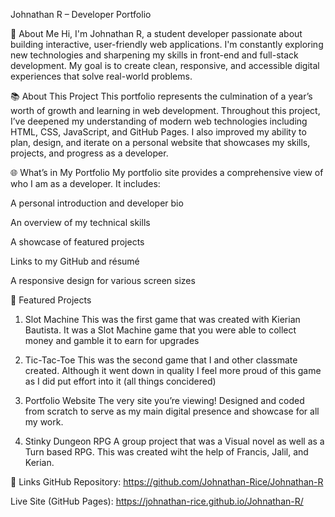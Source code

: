 Johnathan R – Developer Portfolio

👋 About Me
Hi, I'm Johnathan R, a student developer passionate about building interactive, user-friendly web applications. I'm constantly exploring new technologies and sharpening my skills in front-end and full-stack development. My goal is to create clean, responsive, and accessible digital experiences that solve real-world problems.

📚 About This Project
This portfolio represents the culmination of a year’s worth of growth and learning in web development. Throughout this project, I’ve deepened my understanding of modern web technologies including HTML, CSS, JavaScript, and GitHub Pages. I also improved my ability to plan, design, and iterate on a personal website that showcases my skills, projects, and progress as a developer.

🌐 What’s in My Portfolio
My portfolio site provides a comprehensive view of who I am as a developer. It includes:

A personal introduction and developer bio

An overview of my technical skills

A showcase of featured projects

Links to my GitHub and résumé

A responsive design for various screen sizes

💼 Featured Projects
1. Slot Machine
This was the first game that was created with Kierian Bautista. It was a Slot Machine game that you were able to collect money and gamble it to earn for upgrades

2. Tic-Tac-Toe
This was the second game that I and other classmate created. Although it went down in quality I feel more proud of this game as I did put effort into it (all things concidered)

3. Portfolio Website
The very site you’re viewing! Designed and coded from scratch to serve as my main digital presence and showcase for all my work.

4. Stinky Dungeon RPG
A group project that was a Visual novel as well as a Turn based RPG. This was created wiht the help of Francis, Jalil, and Kerian.

🔗 Links
GitHub Repository: https://github.com/Johnathan-Rice/Johnathan-R

Live Site (GitHub Pages): https://johnathan-rice.github.io/Johnathan-R/
